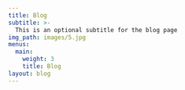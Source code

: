 ```yaml
---
title: Blog
subtitle: >-
  This is an optional subtitle for the blog page
img_path: images/5.jpg
menus:
  main:
    weight: 3
    title: Blog
layout: blog
---
```

